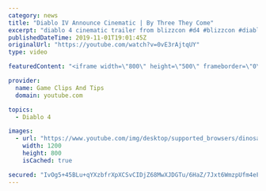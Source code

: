 ```yaml
---
category: news
title: "Diablo IV Announce Cinematic | By Three They Come"
excerpt: "diablo 4 cinematic trailer from blizzcon #d4 #blizzcon #diablo."
publishedDateTime: 2019-11-01T19:01:45Z
originalUrl: "https://youtube.com/watch?v=0vE3rAjtqUY"
type: video

featuredContent: "<iframe width=\"800\" height=\"500\" frameborder=\"0\" src=\"https://www.youtube.com/embed/0vE3rAjtqUY\" allow=\"accelerometer; autoplay; encrypted-media; gyroscope; picture-in-picture\" allowfullscreen></iframe>"

provider:
  name: Game Clips And Tips
  domain: youtube.com

topics:
  - Diablo 4

images:
  - url: "https://www.youtube.com/img/desktop/supported_browsers/dinosaur.png"
    width: 1200
    height: 800
    isCached: true

secured: "IvOg5+45BLu+qYXzbfrXpXCSvCIDjZ68MwXJDGTu/6HaZ/7Jxt6WmzpUfm4eFqsEcY3vI7oGBjmkM7voaQigT0m+qejUFNSTBRW59O+0wOlS04i+jj6ReFDlqbfFMzpVPq53oYTjCb3NBpkwmbLaYgZK5W82fPjBK4PBhLrlmS+pMZLfHP/YBUv7AC/puyiShxbked5u8V2K1FgP46IAMPG7i14J4s23lMbjg2TOwLnuxqr1rNIZPYDvFNOrlreYvRz1iL2slUAyq5KAxjCGWaFLTQ9WBoqPCbwwRkuryTJUg6PNaKzhQEBiBw2JvEfyfmXr/UUj0TdXOXjpumxDPw5NfEqmbF1QZN84KHQ+ZlFcfjCCMZ9C32T0ZLjfNh0v8oI+FBal+0XCieZxfKiQFw==;7CUCcKRqiGTwTzyoVcoH/A=="
---
```


